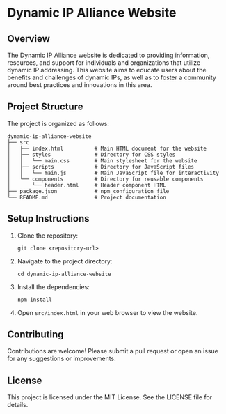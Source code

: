 # Dynamic IP Alliance Website

## Overview
The Dynamic IP Alliance website is dedicated to providing information, resources, and support for individuals and organizations that utilize dynamic IP addressing. This website aims to educate users about the benefits and challenges of dynamic IPs, as well as to foster a community around best practices and innovations in this area.

## Project Structure
The project is organized as follows:

```
dynamic-ip-alliance-website
├── src
│   ├── index.html          # Main HTML document for the website
│   ├── styles              # Directory for CSS styles
│   │   └── main.css        # Main stylesheet for the website
│   ├── scripts             # Directory for JavaScript files
│   │   └── main.js         # Main JavaScript file for interactivity
│   └── components          # Directory for reusable components
│       └── header.html     # Header component HTML
├── package.json            # npm configuration file
└── README.md               # Project documentation
```

## Setup Instructions
1. Clone the repository:
   ```
   git clone <repository-url>
   ```
2. Navigate to the project directory:
   ```
   cd dynamic-ip-alliance-website
   ```
3. Install the dependencies:
   ```
   npm install
   ```
4. Open `src/index.html` in your web browser to view the website.

## Contributing
Contributions are welcome! Please submit a pull request or open an issue for any suggestions or improvements.

## License
This project is licensed under the MIT License. See the LICENSE file for details.